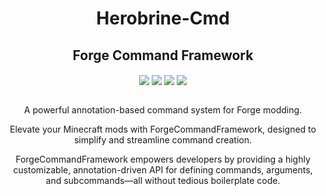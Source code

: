 <div align="center">

# Herobrine-Cmd
## Forge Command Framework

<div align="center" >
  <img align="center" src="https://img.shields.io/badge/version-1.0.0 (xxxxxxx)-blue">
  <img align="center" src="https://img.shields.io/badge/maintainer-Zeldown-orange">
  <img align="center" src="https://img.shields.io/maintenance/yes/9999">
  <img align="center" src="https://github.com/Zeldown/Herobrine-Cmd/actions/workflows/push.yml/badge.svg">
</div>

<br>

A powerful annotation-based command system for Forge modding.

Elevate your Minecraft mods with ForgeCommandFramework, designed to simplify and streamline command creation.

ForgeCommandFramework empowers developers by providing a highly customizable, annotation-driven API for defining commands, arguments, and subcommands—all without tedious boilerplate code.
